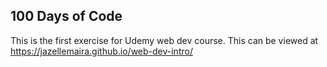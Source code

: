 ## 100 Days of Code

This is the first exercise for Udemy web dev course. This can be viewed at https://jazellemaira.github.io/web-dev-intro/
